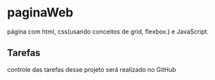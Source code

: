 # paginaWeb

página com html, css(usando conceitos de grid, flexbox.) e JavaScript.

## Tarefas

controle das tarefas desse projeto será realizado no GitHub
